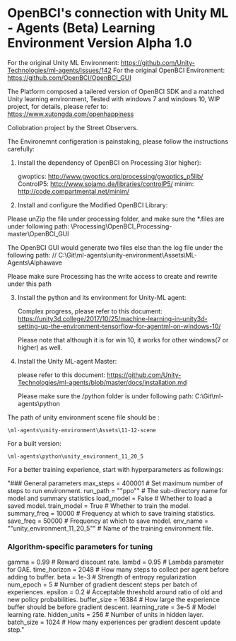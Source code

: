 # OpenBCI's connection with Unity ML - Agents (Beta) Learning Environment Version Alpha 1.0

For the original Unity ML Environment: https://github.com/Unity-Technologies/ml-agents/issues/142
For the original OpenBCI Environment: https://github.com/OpenBCI/OpenBCI_GUI

The Platform composed a tailered version of OpenBCI SDK and a matched Unity learning environment,
Tested with windows 7 and windows 10,
WIP project, for details, please refer to: https://www.xutongda.com/openhappiness

Collobration project by the Street Observers.

The Environemnt configeration is painstaking, please follow the instructions carefully: 

1. Install the dependency of OpenBCI on Processing 3(or higher): 

	gwoptics: http://www.gwoptics.org/processing/gwoptics_p5lib/
	ControlP5: http://www.sojamo.de/libraries/controlP5/
	minim: http://code.compartmental.net/minim/

2. Install and configure the Modified OpenBCI Library: 

Please unZip the file under processing folder, and make sure the *.files are under following path: 
	\Processing\OpenBCI_Processing-master\OpenBCI_GUI

The OpenBCI GUI would generate two files else than the log file under the following path: //
	C:\Git\ml-agents\unity-environment\Assets\ML-Agents\Alphawave

Please make sure Processing has the write access to create and rewrite under this path

3. Install the python and its environment for Unity-ML agent:

	Complex progress, please refer to this document: 
	https://unity3d.college/2017/10/25/machine-learning-in-unity3d-setting-up-the-environment-tensorflow-for-agentml-on-windows-10/

	Please note that although it is for win 10, it works for other windows(7 or higher) as well.

4. Install the Unity ML-agent Master: 

	please refer to this document: 
	https://github.com/Unity-Technologies/ml-agents/blob/master/docs/installation.md

	Please make sure the /python folder is under following path: 
	C:\Git\ml-agents\python

The path of unity environment scene file should be :

	\ml-agents\unity-environment\Assets\11-12-scene

For a built version: 

	\ml-agents\python\unity_environment_11_20_5

For a better training experience, start with hyperparameters as followings:

"### General parameters
max_steps = 400001 # Set maximum number of steps to run environment.
run_path = ""ppo"" # The sub-directory name for model and summary statistics
load_model = False # Whether to load a saved model.
train_model = True # Whether to train the model.
summary_freq = 10000 # Frequency at which to save training statistics.
save_freq = 50000 # Frequency at which to save model.
env_name = ""unity_environment_11_20_5"" # Name of the training environment file.

### Algorithm-specific parameters for tuning
gamma = 0.99 # Reward discount rate.
lambd = 0.95 # Lambda parameter for GAE.
time_horizon = 2048 # How many steps to collect per agent before adding to buffer.
beta = 1e-3 # Strength of entropy regularization
num_epoch = 5 # Number of gradient descent steps per batch of experiences.
epsilon = 0.2 # Acceptable threshold around ratio of old and new policy probabilities.
buffer_size = 16384 # How large the experience buffer should be before gradient descent.
learning_rate = 3e-5 # Model learning rate.
hidden_units = 256 # Number of units in hidden layer.
batch_size = 1024 # How many experiences per gradient descent update step."



